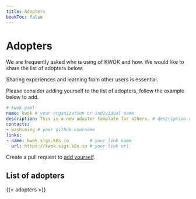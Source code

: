 ```yaml
---
title: Adopters
bookToc: false
---
```


# Adopters

We are frequently asked who is using of KWOK and how. We would like to share the list of adopters below.

Sharing experiences and learning from other users is essential.

Please consider adding yourself to the list of adopters, follow the example below to add.

``` yaml
# kwok.yaml
name: kwok # your organization or individual name
description: This is a new adopter template for others. # description of your use case
contacts:
- wzshiming # your github username
links:
- name: kwok.sigs.k8s.io        # your link name
  url: https://kwok.sigs.k8s.io # your link url
```

Create a pull request to [add yourself].

## List of adopters

{{< adopters >}}

[add yourself]: https://github.com/kubernetes-sigs/kwok/new/main/site/assets/adopters/

